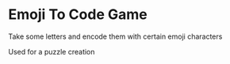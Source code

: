 # Emoji To Code Game
Take some letters and encode them with certain emoji characters

Used for a puzzle creation
